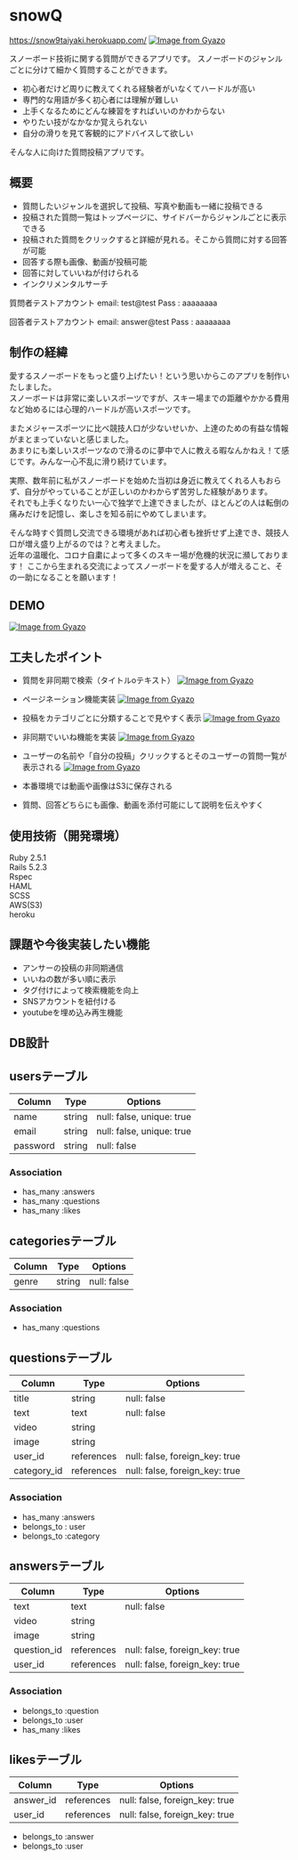 # snowQ
https://snow9taiyaki.herokuapp.com/
[![Image from Gyazo](https://i.gyazo.com/a43473372a532e3df0cc290ca5391864.png)](https://gyazo.com/a43473372a532e3df0cc290ca5391864)

スノーボード技術に関する質問ができるアプリです。
スノーボードのジャンルごとに分けて細かく質問することができます。

- 初心者だけど周りに教えてくれる経験者がいなくてハードルが高い
- 専門的な用語が多く初心者には理解が難しい
- 上手くなるためにどんな練習をすればいいのかわからない
- やりたい技がなかなか覚えられない
- 自分の滑りを見て客観的にアドバイスして欲しい

そんな人に向けた質問投稿アプリです。


## 概要
- 質問したいジャンルを選択して投稿、写真や動画も一緒に投稿できる
- 投稿された質問一覧はトップページに、サイドバーからジャンルごとに表示できる
- 投稿された質問をクリックすると詳細が見れる。そこから質問に対する回答が可能
- 回答する際も画像、動画が投稿可能
- 回答に対していいねが付けられる
- インクリメンタルサーチ

質問者テストアカウント
email: test@test
Pass : aaaaaaaa

回答者テストアカウント
email: answer@test
Pass : aaaaaaaa

## 制作の経緯
愛するスノーボードをもっと盛り上げたい！という思いからこのアプリを制作いたしました。<br>
スノーボードは非常に楽しいスポーツですが、スキー場までの距離やかかる費用など始めるには心理的ハードルが高いスポーツです。

またメジャースポーツに比べ競技人口が少ないせいか、上達のための有益な情報がまとまっていないと感じました。<br>
あまりにも楽しいスポーツなので滑るのに夢中で人に教える暇なんかねえ！て感じです。みんな一心不乱に滑り続けています。

実際、数年前に私がスノーボードを始めた当初は身近に教えてくれる人もおらず、自分がやっていることが正しいのかわからず苦労した経験があります。<br>
それでも上手くなりたい一心で独学で上達できましたが、ほとんどの人は転倒の痛みだけを記憶し、楽しさを知る前にやめてしまいます。

そんな時すぐ質問し交流できる環境があれば初心者も挫折せず上達でき、競技人口が増え盛り上がるのでは？と考えました。<br>
近年の温暖化、コロナ自粛によって多くのスキー場が危機的状況に瀕しております！
ここから生まれる交流によってスノーボードを愛する人が増えること、その一助になることを願います！

## DEMO
[![Image from Gyazo](https://i.gyazo.com/036acec0e3cc764e9364e5a7a1d42efe.gif)](https://gyazo.com/036acec0e3cc764e9364e5a7a1d42efe)


## 工夫したポイント
- 質問を非同期で検索（タイトルoテキスト）
[![Image from Gyazo](https://i.gyazo.com/312a920cc7dac6d707bf81a8831b9ec0.gif)](https://gyazo.com/312a920cc7dac6d707bf81a8831b9ec0)

- ページネーション機能実装 
[![Image from Gyazo](https://i.gyazo.com/04be10d69843e69660a9010f78bb2f49.gif)](https://gyazo.com/04be10d69843e69660a9010f78bb2f49)

- 投稿をカテゴリごとに分類することで見やすく表示
[![Image from Gyazo](https://i.gyazo.com/3492b4b612df769f84d087780513a61d.gif)](https://gyazo.com/3492b4b612df769f84d087780513a61d)

- 非同期でいいね機能を実装
[![Image from Gyazo](https://i.gyazo.com/90aa438de9426442614e43b147df0da9.gif)](https://gyazo.com/90aa438de9426442614e43b147df0da9)

- ユーザーの名前や「自分の投稿」クリックするとそのユーザーの質問一覧が表示される
[![Image from Gyazo](https://i.gyazo.com/6a7d87b2cdad0ecda6f779416f2a5d85.gif)](https://gyazo.com/6a7d87b2cdad0ecda6f779416f2a5d85)


- 本番環境では動画や画像はS3に保存される
- 質問、回答どちらにも画像、動画を添付可能にして説明を伝えやすく

## 使用技術（開発環境）
Ruby 2.5.1<br>
Rails 5.2.3<br>
Rspec<br>
HAML<br>
SCSS<br>
AWS(S3)<br>
heroku<br>


## 課題や今後実装したい機能
- アンサーの投稿の非同期通信
- いいねの数が多い順に表示
- タグ付けによって検索機能を向上
- SNSアカウントを紐付ける
- youtubeを埋め込み再生機能



## DB設計
## usersテーブル
|Column|Type|Options|
|------|----|-------|
|name|string|null: false, unique: true|
|email|string|null: false, unique: true|
|password|string|null: false|

### Association
- has_many :answers
- has_many :questions
- has_many :likes

## categoriesテーブル
|Column|Type|Options|
|------|----|-------|
|genre|string|null: false|

### Association
- has_many :questions

## questionsテーブル
|Column|Type|Options|
|------|----|-------|
|title|string|null: false||
|text|text|null: false||
|video|string||
|image|string||
|user_id|references|null: false, foreign_key: true|
|category_id|references|null: false, foreign_key: true|

### Association
- has_many :answers
- belongs_to : user
- belongs_to :category

## answersテーブル
|Column|Type|Options|
|------|----|-------|
|text|text|null: false|
|video|string||
|image|string||
|question_id|references|null: false, foreign_key: true|
|user_id|references|null: false, foreign_key: true|

### Association
- belongs_to :question
- belongs_to :user
- has_many :likes


## likesテーブル
|Column|Type|Options|
|------|----|-------|
|answer_id|references|null: false, foreign_key: true|
|user_id|references|null: false, foreign_key: true|

- belongs_to :answer
- belongs_to :user
